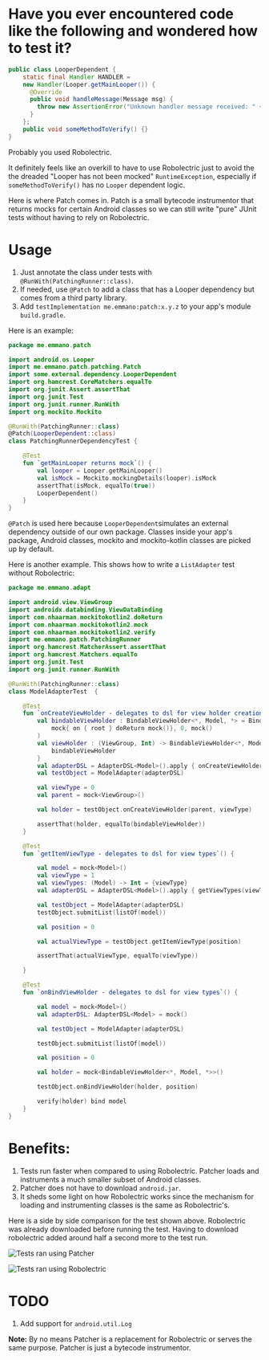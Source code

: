 # Have you ever encountered code like the following and wondered how to test it?
```java
public class LooperDependent {
    static final Handler HANDLER =
    new Handler(Looper.getMainLooper()) {
      @Override
      public void handleMessage(Message msg) {
        throw new AssertionError("Unknown handler message received: " + msg.what);
      }
    };
    public void someMethodToVerify() {}
}
```

Probably you used Robolectric. 

It definitely feels like an overkill to have to use Robolectric just to avoid the the dreaded "Looper has not been mocked" `RuntimeException`, especially if `someMethodToVerify()` has no `Looper` dependent logic.

Here is where Patch comes in. Patch is a small bytecode instrumentor that returns mocks for certain Android classes so we can still write "pure" JUnit tests without having to rely on Robolectric.

# Usage
1. Just annotate the class under tests with `@RunWith(PatchingRunner::class)`. 
2. If needed, use `@Patch` to add a class that has a Looper dependency but comes from a third party library.
3. Add `testImplementation me.emmano:patch:x.y.z` to your app's module `build.gradle`.

Here is an example:

```kotlin
package me.emmano.patch

import android.os.Looper
import me.emmano.patch.patching.Patch
import some.external.dependency.LooperDependent
import org.hamcrest.CoreMatchers.equalTo
import org.junit.Assert.assertThat
import org.junit.Test
import org.junit.runner.RunWith
import org.mockito.Mockito

@RunWith(PatchingRunner::class)
@Patch(LooperDependent::class)
class PatchingRunnerDependencyTest {

    @Test
    fun `getMainLooper returns mock`() {
        val looper = Looper.getMainLooper()
        val isMock = Mockito.mockingDetails(looper).isMock
        assertThat(isMock, equalTo(true))
        LooperDependent()
    }
}
```

`@Patch` is used here because `LooperDependent`simulates an external dependency outside of our own package. Classes inside your app's package, Android classes, mockito and mockito-kotlin classes are picked up by default.

Here is another example. This shows how to write a `ListAdapter` test without Robolectric:

```kotlin
package me.emmano.adapt

import android.view.ViewGroup
import androidx.databinding.ViewDataBinding
import com.nhaarman.mockitokotlin2.doReturn
import com.nhaarman.mockitokotlin2.mock
import com.nhaarman.mockitokotlin2.verify
import me.emmano.patch.PatchingRunner
import org.hamcrest.MatcherAssert.assertThat
import org.hamcrest.Matchers.equalTo
import org.junit.Test
import org.junit.runner.RunWith

@RunWith(PatchingRunner::class)
class ModelAdapterTest  {

    @Test
    fun `onCreateViewHolder - delegates to dsl for view holder creation`() {
        val bindableViewHolder : BindableViewHolder<*, Model, *> = BindableViewHolder<ViewDataBinding, Model, Model>(
            mock{ on { root } doReturn mock()}, 0, mock()
        )
        val viewHolder : (ViewGroup, Int) -> BindableViewHolder<*, Model, *> =  { _, _ ->
            bindableViewHolder
        }
        val adapterDSL = AdapterDSL<Model>().apply { onCreateViewHolder(viewHolder) }
        val testObject = ModelAdapter(adapterDSL)

        val viewType = 0
        val parent = mock<ViewGroup>()

        val holder = testObject.onCreateViewHolder(parent, viewType)

        assertThat(holder, equalTo(bindableViewHolder))
    }

    @Test
    fun `getItemViewType - delegates to dsl for view types`() {

        val model = mock<Model>()
        val viewType = 1
        val viewTypes: (Model) -> Int = {viewType}
        val adapterDSL = AdapterDSL<Model>().apply { getViewTypes(viewTypes) }

        val testObject = ModelAdapter(adapterDSL)
        testObject.submitList(listOf(model))

        val position = 0

        val actualViewType = testObject.getItemViewType(position)

        assertThat(actualViewType, equalTo(viewType))

    }

    @Test
    fun `onBindViewHolder - delegates to dsl for view types`() {

        val model = mock<Model>()
        val adapterDSL: AdapterDSL<Model> = mock()

        val testObject = ModelAdapter(adapterDSL)

        testObject.submitList(listOf(model))

        val position = 0

        val holder = mock<BindableViewHolder<*, Model, *>>()

        testObject.onBindViewHolder(holder, position)

        verify(holder) bind model
    }
}
```

# Benefits:
1. Tests run faster when compared to using Robolectric. Patcher loads and instruments a much smaller subset of Android classes.
2. Patcher does not have to download `android.jar`.
3. It sheds some light on how Robolectric works since the mechanism for loading and instrumenting classes is the same as Robolectric's.

Here is a side by side comparison for the test shown above. Robolectric was already downloaded before running the test. Having to download robolectric added around half a second more to the test run.

![Tests ran using Patcher](https://i.imgur.com/b0jT0MG.png)

![Tests ran using Robolectric](https://i.imgur.com/YJT6U6a.png)

# TODO
1. Add support for `android.util.Log`


**Note:** By no means Patcher is a replacement for Robolectric or serves the same purpose. Patcher is just a bytecode instrumentor.
